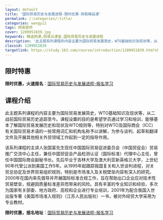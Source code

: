 ```yaml
---
layout: default
title: '国际贸易历史与发展进程-限时优惠-网易精品课'
permalink: /:categories/:title/
categories: wangyi2
tags: 网易提供
cover: 1209951839.jpg
keywords: 精选网课,网易云课堂,国际贸易历史与发展进程
description: '此主题系列课程的内容主要为国际贸易发展简史，WTO基础知识及现状等，从二战前国际贸易历史追踪至今。课程设置的目的是希望学'
classid: 1209951839
targetlink: https://study.163.com/course/introduction/1209951839.htm?share=1&shareId=1025206652&utm_campaign=share&utm_medium=iphoneShare&utm_source=&utm_u=1025206652
---
```


## 限时特惠

**限时优惠，火速报名**：[国际贸易历史与发展进程-报名学习](https://study.163.com/course/introduction/1209951839.htm?share=1&shareId=1025206652&utm_campaign=share&utm_medium=iphoneShare&utm_source=&utm_u=1025206652)

## 课程介绍

此主题系列课程的内容主要为国际贸易发展简史，WTO基础知识及现状等，从二战前国际贸易历史追踪至今。课程设置的目的是希望学员通过学习和培训，能够基本了解国际贸易发展历史和现状及WTO规则等，特别对WTO及国际商会（ICC）有关国际贸易术语的一些常用词汇和机构名称予以讲解，为参与谈判、起草和翻译文件及开展其他相关外贸领域工作起到一定的指导作用。



该系列课程的主讲人张国富先生现任中国国际贸易促进委员会（中国贸促会）贸易推广交流中心主任，兼任中国贸促会产品检测认证（国际标准）代理中心主任，曾任中国国际商会副秘书长。先后毕业于吉林大学及澳大利亚新英格兰大学，上世纪90年代曾公派到美国工作5年。从1995年起跟踪我国复关和入世谈判进程，对关贸总协定及世界贸易组织规则，特别是市场准入及关税壁垒内容有深入的研究。2000年在国内率先倡导并开展国际标准合规工作，旨在帮助出口企业应对技术性贸易壁垒，规避因质量标准差异而带来的风险。具有丰富的专业知识和经验，多次为国家有关部委、地方政府、高校和企业进行专业培训，2001年为配合我国入世出版专著《美国市场准入规则》（江苏人民出版社）一书，被对外经贸大学采用为专业教材。

**限时优惠，报名地址**：[国际贸易历史与发展进程-报名学习](https://study.163.com/course/introduction/1209951839.htm?share=1&shareId=1025206652&utm_campaign=share&utm_medium=iphoneShare&utm_source=&utm_u=1025206652)

